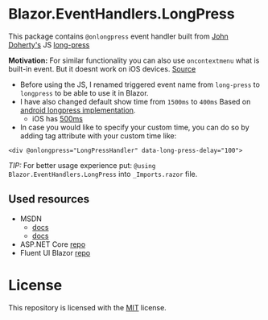 # Blazor.EventHandlers.LongPress

This package contains `@onlongpress` event handler built from [John Doherty's](https://github.com/john-doherty) JS [long-press](https://github.com/john-doherty/long-press-event) 

**Motivation:** For similar functionality you can also use `oncontextmenu` what is built-in event. But it doesnt work on iOS devices. [Source](https://caniuse.com/mdn-api_element_contextmenu_event)

- Before using the JS, I renamed triggered event name from `long-press` to `longpress` to be able to use it in Blazor.
- I have also changed default show time from `1500ms` to `400ms` Based on [android longpress implementation](https://android.googlesource.com/platform/frameworks/base/+/master/core/java/android/view/ViewConfiguration.java#:~:text=public%20static%20final%20int%20DEFAULT_LONG_PRESS_TIMEOUT).
  - iOS has [500ms](https://developer.apple.com/documentation/uikit/touches_presses_and_gestures/handling_uikit_gestures/handling_long-press_gestures) 
- In case you would like to specify your custom time, you can do so by adding tag attribute with your custom time like: 
``` 
<div @onlongpress="LongPressHandler" data-long-press-delay="100"> 
```

*TIP:* For better usage experience put: `@using Blazor.EventHandlers.LongPress` into `_Imports.razor` file.

## Used resources
- MSDN 
  - [docs](https://docs.microsoft.com/en-us/aspnet/core/blazor/components/event-handling?view=aspnetcore-7.0)
  - [docs](https://learn.microsoft.com/en-us/mobile-blazor-bindings/walkthroughs/hybrid-hello-world#wwwroot-static-web-assets-folder) 
- ASP.NET Core [repo](https://github.com/dotnet/aspnetcore/tree/main/src/Components/Web/src/Web)
- Fluent UI Blazor [repo](https://github.com/microsoft/fluentui-blazor/blob/1aa0e2fdd144c3b243b387d90d5a6499995436df/src/Microsoft.Fast.Components.FluentUI/wwwroot/Microsoft.Fast.Components.FluentUI.lib.module.js)

# License
This repository is licensed with the [MIT](LICENSE.txt) license.

